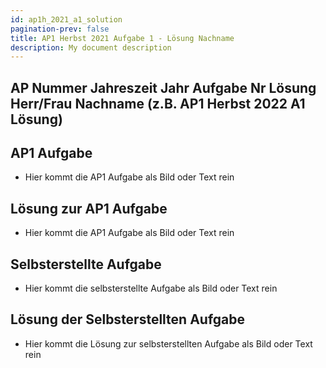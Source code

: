 ```yaml
---
id: ap1h_2021_a1_solution
pagination-prev: false
title: AP1 Herbst 2021 Aufgabe 1 - Lösung Nachname
description: My document description
---
```


## AP Nummer Jahreszeit Jahr Aufgabe Nr Lösung Herr/Frau Nachname (z.B. AP1 Herbst 2022 A1 Lösung)

## AP1 Aufgabe

- Hier kommt die AP1 Aufgabe als Bild oder Text rein

## Lösung zur AP1 Aufgabe

- Hier kommt die AP1 Aufgabe als Bild oder Text rein

## Selbsterstellte Aufgabe

- Hier kommt die selbsterstellte Aufgabe als Bild oder Text rein

## Lösung der Selbsterstellten Aufgabe

- Hier kommt die Lösung zur selbsterstellten Aufgabe als Bild oder Text rein
